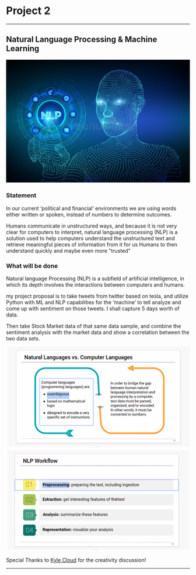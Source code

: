 # Project 2 




---

## Natural Language Processing & Machine Learning

![NLP](Images/nlp.jpg)


###  Statement

In our current ‘political and financial’ environments we are using words either written or spoken, instead of numbers to determine outcomes. 

Humans communicate in unstructured ways, and because it is not very clear for computers to interpret, natural language processing (NLP) is a solution used to help computers understand the unstructured text and retrieve meaningful pieces of information from it for us Humans to then understand quickly and maybe even more "trusted"

###  What will be done

Natural language Processing (NLP) is a subfield of artificial intelligence, in which its depth involves the interactions between computers and humans.

my project proposal is to take tweets from twitter based on tesla, and utilize Python with ML and NLP capabilities for the ‘machine’ to tell analyze and come up with sentiment on those tweets. I shall capture 5 days worth of data. 

Then take Stock Market data of that same data sample, and combine the sentiment analysis with the market data and show a correlation between the two data sets. 

![workflow](Images/workflow.jpg)

Special Thanks to [Kyle Cloud](https://github.com/kylestormcloud) for the creativity discussion!


---


